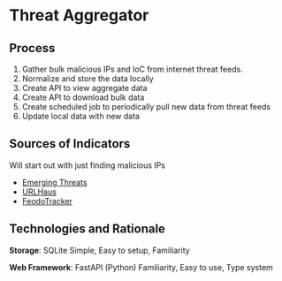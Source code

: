 # Threat Aggregator
## Process
1. Gather bulk malicious IPs and IoC from internet threat feeds.
2. Normalize and store the data locally
3. Create API to view aggregate data
4. Create API to download bulk data
5. Create scheduled job to periodically pull new data from threat feeds
6. Update local data with new data

## Sources of Indicators
Will start out with just finding malicious IPs
- [Emerging Threats](https://rules.emergingthreats.net/open/suricata/)
- [URLHaus](https://urlhaus.abuse.ch/api/)
- [FeodoTracker](https://feodotracker.abuse.ch/blocklist/#iocs)

## Technologies and Rationale
**Storage**: SQLite
Simple, Easy to setup, Familiarity

**Web Framework**: FastAPI (Python)
Familiarity, Easy to use, Type system
